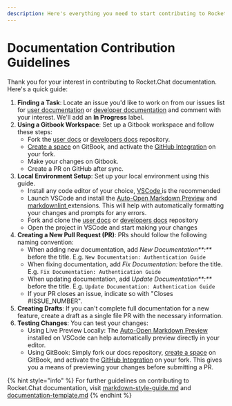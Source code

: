```yaml
---
description: Here's everything you need to start contributing to Rocket.Chat documentation.
---
```


# Documentation Contribution Guidelines

Thank you for your interest in contributing to Rocket.Chat documentation. Here's a quick guide:

1. **Finding a Task**: Locate an issue you'd like to work on from our issues list for [user documentation](https://github.com/RocketChat/docs/issues) or [developer documentation](https://github.com/RocketChat/developer-docs/issues) and comment with your interest. We'll add an **In Progress** label.
2. **Using a Gitbook Workspace**: Set up a Gitbook workspace and follow these steps:
   * Fork the [user docs](https://github.com/RocketChat/docs) or [developers docs](https://github.com/RocketChat/developer-docs) repository.
   * [Create a space](https://docs.gitbook.com/getting-started/content-structure/what-is-a-space#create-a-spacehttps://docs.gitbook.com/getting-started/content-structure/what-is-a-space#create-a-space) on GitBook, and activate the [GitHub Integration](https://docs.gitbook.com/integrations/git-sync) on your fork.
   * Make your changes on Gitbook.
   * Create a PR on GitHub after sync.
3. **Local Environment Setup**: Set up your local environment using this guide.
   * Install any code editor of your choice, [VSCode ](https://code.visualstudio.com/)is the recommended
   * Launch VSCode and install the [Auto-Open Markdown Preview](https://marketplace.visualstudio.com/items?itemName=hnw.vscode-auto-open-markdown-preview) and [markdownlint ](https://marketplace.visualstudio.com/items?itemName=DavidAnson.vscode-markdownlint)extensions. This will help with automatically formatting your changes and prompts for any errors.
   * Fork and clone the [user docs](https://github.com/RocketChat/docs) or [developers docs](https://github.com/RocketChat/developer-docs) repository
   * Open the project in VSCode and start making your changes
4. **Creating a New Pull Request (PR)**: PRs should follow the following naming convention:
   * When adding new documentation, add _New Documentation\*\*:\*\*_ before the title. E.g. `New Documentation: Authentication Guide`
   * When fixing documentation, add _Fix Documentation:_ before the title. E.g. `Fix Documentation: Authentication Guide`
   * When updating documentation, add _Update Documentation\*\*:\*\*_ before the title. E.g. `Update Documentation: Authentication Guide`
   * If your PR closes an issue, indicate so with "Closes #ISSUE\_NUMBER".
5. **Creating Drafts**: If you can't complete full documentation for a new feature, create a draft as a single file PR with the necessary information.
6. **Testing Changes**: You can test your changes:
   * Using Live Preview Locally: The [Auto-Open Markdown Preview](https://marketplace.visualstudio.com/items?itemName=hnw.vscode-auto-open-markdown-preview) installed on VSCode can help automatically preview directly in your editor.
   * Using GitBook: Simply fork our docs repository, [create a space](https://docs.gitbook.com/getting-started/content-structure/what-is-a-space#create-a-spacehttps://docs.gitbook.com/getting-started/content-structure/what-is-a-space#create-a-space) on GitBook, and activate the [GitHub Integration](https://docs.gitbook.com/integrations/git-sync) on your fork. This gives you a means of previewing your changes before submitting a PR.

{% hint style="info" %}
For further guidelines on contributing to Rocket.Chat documentation, visit [markdown-style-guide.md](markdown-style-guide.md "mention") and [documentation-template.md](documentation-template.md "mention")
{% endhint %}
